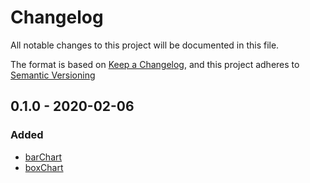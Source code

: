 # Changelog
All notable changes to this project will be documented in this file.

The format is based on [Keep a Changelog](https://keepachangelog.com/en/1.0.0/),
and this project adheres to [Semantic Versioning](https://semver.org/spec/v2.0.0.html)

## 0.1.0 - 2020-02-06
### Added
- [barChart](docs/barChart.md)
- [boxChart](docs/boxChart.md)

